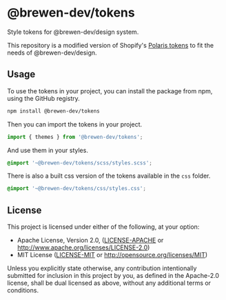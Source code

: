 # @brewen-dev/tokens
Style tokens for @brewen-dev/design system.

This repository is a modified version of Shopify's [Polaris tokens](https://github.com/Shopify/polaris/blob/main/polaris-tokens) to fit the needs of @brewen-dev/design.

## Usage
To use the tokens in your project, you can install the package from npm, using the GitHub registry.
```bash
npm install @brewen-dev/tokens
```

Then you can import the tokens in your project.
```ts
import { themes } from '@brewen-dev/tokens';
```
And use them in your styles.
```scss
@import '~@brewen-dev/tokens/scss/styles.scss';
```
There is also a built css version of the tokens available in the `css` folder.
```scss
@import '~@brewen-dev/tokens/css/styles.css';
```

## License
This project is licensed under either of the following, at your option:
- Apache License, Version 2.0, ([LICENSE-APACHE](LICENSE-APACHE) or http://www.apache.org/licenses/LICENSE-2.0)
- MIT License ([LICENSE-MIT](LICENSE-MIT) or http://opensource.org/licenses/MIT)

Unless you explicitly state otherwise, any contribution intentionally submitted for inclusion in this project by you, as defined in the Apache-2.0 license, shall be dual licensed as above, without any additional terms or conditions.
